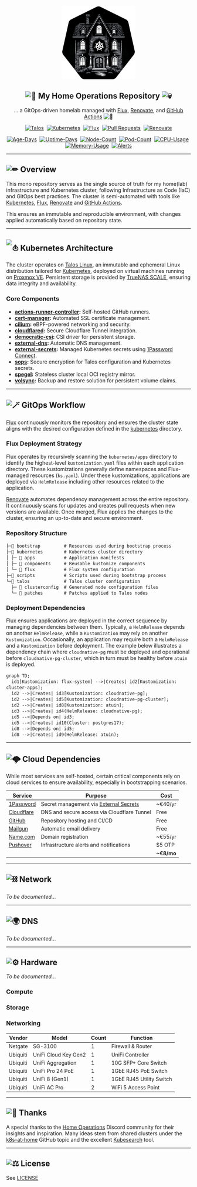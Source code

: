 <div align="center">

<img src="./docs/assets/img/home-ops.png" width="200px" height="200px"/>

## <img src="https://fonts.gstatic.com/s/e/notoemoji/latest/1f680/512.gif" alt="🚀" width="16" height="16"> My Home Operations Repository <img src="https://fonts.gstatic.com/s/e/notoemoji/latest/1f480/512.gif" alt="💀" width="16" height="16">

... a GitOps-driven homelab managed with [Flux](https://github.com/fluxcd/flux2), [Renovate](https://github.com/renovatebot/renovate), and [GitHub Actions](https://github.com/features/actions) <img src="https://fonts.gstatic.com/s/e/notoemoji/latest/1f916/512.gif" alt="🤖" width="16" height="16">

</div>

<div align="center">

[![Talos](https://img.shields.io/endpoint?url=https%3A%2F%2Fkromgo.wyde.network%2Ftalos_version&style=for-the-badge&logo=talos&logoColor=white&color=blue&label=%20)](https://talos.dev/)&nbsp;
[![Kubernetes](https://img.shields.io/endpoint?url=https%3A%2F%2Fkromgo.wyde.network%2Fkubernetes_version&style=for-the-badge&logo=kubernetes&logoColor=white&color=blue&label=%20)](https://kubernetes.io/)&nbsp;
[![Flux](https://img.shields.io/endpoint?url=https%3A%2F%2Fkromgo.wyde.network%2Fflux_version&style=for-the-badge&logo=flux&logoColor=white&color=blue&label=%20)](https://fluxcd.io/)&nbsp;
[![Pull Requests](https://img.shields.io/github/issues-pr/pwyde/home-ops?label=&logo=github&style=for-the-badge&color=blue)](https://github.com/pwyde/home-ops/pulls)&nbsp;
[![Renovate](https://img.shields.io/github/actions/workflow/status/pwyde/home-ops/renovate.yaml?branch=main&label=&logo=renovate&logoColor=white&style=for-the-badge&color=blue)](https://github.com/pwyde/home-ops/actions/workflows/renovate.yaml)

</div>

<div align="center">

[![Age-Days](https://img.shields.io/endpoint?url=https%3A%2F%2Fkromgo.wyde.network%2Fcluster_age_days&style=flat-square&label=Age)](https://github.com/kashalls/kromgo)&nbsp;
[![Uptime-Days](https://img.shields.io/endpoint?url=https%3A%2F%2Fkromgo.wyde.network%2Fcluster_uptime_days&style=flat-square&label=Uptime)](https://github.com/kashalls/kromgo)&nbsp;
[![Node-Count](https://img.shields.io/endpoint?url=https%3A%2F%2Fkromgo.wyde.network%2Fcluster_node_count&style=flat-square&label=Nodes)](https://github.com/kashalls/kromgo)&nbsp;
[![Pod-Count](https://img.shields.io/endpoint?url=https%3A%2F%2Fkromgo.wyde.network%2Fcluster_pod_count&style=flat-square&label=Pods)](https://github.com/kashalls/kromgo)&nbsp;
[![CPU-Usage](https://img.shields.io/endpoint?url=https%3A%2F%2Fkromgo.wyde.network%2Fcluster_cpu_usage&style=flat-square&label=CPU)](https://github.com/kashalls/kromgo)&nbsp;
[![Memory-Usage](https://img.shields.io/endpoint?url=https%3A%2F%2Fkromgo.wyde.network%2Fcluster_memory_usage&style=flat-square&label=Memory)](https://github.com/kashalls/kromgo)&nbsp;
[![Alerts](https://img.shields.io/endpoint?url=https%3A%2F%2Fkromgo.wyde.network%2Fcluster_alert_count&style=flat-square&label=Alerts)](https://github.com/kashalls/kromgo)

</div>

---

## <img src="https://fonts.gstatic.com/s/e/notoemoji/latest/270f_fe0f/512.gif" alt="✏" width="16" height="16"> Overview

This mono repository serves as the single source of truth for my home(lab) infrastructure and Kubernetes cluster, following Infrastructure as Code (IaC) and GitOps best practices. The cluster is semi-automated with tools like [Kubernetes](https://kubernetes.io/), [Flux](https://fluxcd.io/), [Renovate](https://github.com/renovatebot/renovate) and [GitHub Actions](https://github.com/features/actions).

This ensures an immutable and reproducible environment, with changes applied automatically based on repository state.

---

## <img src="https://fonts.gstatic.com/s/e/notoemoji/latest/26f5/512.gif" alt="⛵" width="16" height="16"> Kubernetes Architecture

The cluster operates on [Talos Linux](https://www.talos.dev/), an immutable and ephemeral Linux distribution tailored for [Kubernetes](https://kubernetes.io/), deployed on virtual machines running on [Proxmox VE](https://proxmox.com/en/products/proxmox-virtual-environment/overview). Persistent storage is provided by [TrueNAS SCALE](https://www.truenas.com/truenas-scale), ensuring data integrity and availability.

### Core Components

- **[actions-runner-controller](https://github.com/actions/actions-runner-controller):** Self-hosted GitHub runners.
- **[cert-manager](https://github.com/cert-manager/cert-manager):** Automated SSL certificate management.
- **[cilium](https://github.com/cilium/cilium):** eBPF-powered networking and security.
- **[cloudflared](https://github.com/cloudflare/cloudflared):** Secure Cloudflare Tunnel integration.
- **[democratic-csi](https://github.com/democratic-csi/democratic-csi):** CSI driver for persistent storage.
- **[external-dns](https://github.com/kubernetes-sigs/external-dns):** Automatic DNS management.
- **[external-secrets](https://github.com/external-secrets/external-secrets):** Managed Kubernetes secrets using [1Password Connect](https://github.com/1Password/connect).
- **[sops](https://github.com/getsops/sops):** Secure encryption for Talos configuration and Kubernetes secrets.
- **[spegel](https://github.com/spegel-org/spegel):** Stateless cluster local OCI registry mirror.
- **[volsync](https://github.com/backube/volsync):** Backup and restore solution for persistent volume claims.

---

## <img src="https://fonts.gstatic.com/s/e/notoemoji/latest/1fa84/512.gif" alt="🪄" width="16" height="16"> GitOps Workflow

[Flux](https://fluxcd.io/) continuously monitors the repository and ensures the cluster state aligns with the desired configuration defined in the [kubernetes](./kubernetes) directory.

### Flux Deployment Strategy

Flux operates by recursively scanning the `kubernetes/apps` directory to identify the highest-level `kustomization.yaml` files within each application directory. These kustomizations generally define namespaces and Flux-managed resources (`ks.yaml`). Under these kustomizations, applications are deployed via `HelmRelease` including other resources related to the application.

[Renovate](https://github.com/renovatebot/renovate) automates dependency management across the entire repository. It continuously scans for updates and creates pull requests when new versions are available. Once merged, Flux applies the changes to the cluster, ensuring an up-to-date and secure environment.

### Repository Structure

```plaintext
├─📁 bootstrap         # Resources used during bootstrap process
├─📁 kubernetes        # Kubernetes cluster directory
│ ├─ 📁 apps           # Application manifests
│ ├─ 📁 components     # Reusable kustomize components
│ └─ 📁 flux           # Flux system configuration
├─📁 scripts           # Scripts used during bootstrap process
└─📁 talos             # Talos cluster configuration
  ├─ 📁 clusterconfig  # Generated node configuration files
  └─ 📁 patches        # Patches applied to Talos nodes
```

### Deployment Dependencies

Flux ensures applications are deployed in the correct sequence by managing dependencies between them. Typically, a `HelmRelease` depends on another `HelmRelease`, while a `Kustomization` may rely on another `Kustomization`. Occasionally, an application may require both a `HelmRelease` and a `Kustomization` before deployment. The example below illustrates a dependency chain where `cloudnative-pg` must be deployed and operational before `cloudnative-pg-cluster`, which in turn must be healthy before `atuin` is deployed.

```mermaid
graph TD;
  id1[Kustomization: flux-system] -->|Creates| id2[Kustomization: cluster-apps];
  id2 -->|Creates| id3[Kustomization: cloudnative-pg];
  id2 -->|Creates| id5[Kustomization: cloudnative-pg-cluster];
  id2 -->|Creates| id8[Kustomization: atuin];
  id3 -->|Creates| id4(HelmRelease: cloudnative-pg);
  id5 -->|Depends on| id3;
  id5 -->|Creates| id10(Cluster: postgres17);
  id8 -->|Depends on| id5;
  id8 -->|Creates| id9(HelmRelease: atuin);
```

---

## <img src="https://fonts.gstatic.com/s/e/notoemoji/latest/1f329_fe0f/512.gif" alt="🌩" width="16" height="16"> Cloud Dependencies

While most services are self-hosted, certain critical components rely on cloud services to ensure availability, especially in bootstrapping scenarios.

| Service                                         | Purpose                                                                | Cost       |
|-------------------------------------------------|------------------------------------------------------------------------|------------|
| [1Password](https://1password.com/)             | Secret management via [External Secrets](https://external-secrets.io/) | ~€40/yr    |
| [Cloudflare](https://www.cloudflare.com/)       | DNS and secure access via Cloudflare Tunnel                            | Free       |
| [GitHub](https://github.com/)                   | Repository hosting and CI/CD                                           | Free       |
| [Mailgun](https://mailgun.com/)                 | Automatic email delivery                                               | Free       |
| [Name.com](https://www.name.com/)               | Domain registration                                                    | ~€55/yr    |
| [Pushover](https://pushover.net/)               | Infrastructure alerts and notifications                                | $5 OTP     |
|                                                 |                                                                        | **~€8/mo** |

---

## <img src="https://fonts.gstatic.com/s/e/notoemoji/latest/26d3_fe0f_200d_1f4a5/512.gif" alt="⛓" width="16" height="16"> Network

_To be documented..._

---

## <img src="https://fonts.gstatic.com/s/e/notoemoji/latest/1f30d/512.gif" alt="🌍" width="16" height="16"> DNS

_To be documented..._

---

## <img src="https://fonts.gstatic.com/s/e/notoemoji/latest/2699_fe0f/512.gif" alt="⚙" width="16" height="16"> Hardware

_To be documented..._

### Compute

### Storage

### Networking

| Vendor   | Model                | Count | Function                 |
|----------|----------------------|-------|--------------------------|
| Netgate  | SG-3100              | 1     | Firewall & Router        |
| Ubiquiti | UniFi Cloud Key Gen2 | 1     | UniFi Controller         |
| Ubiquiti | UniFi Aggregation    | 1     | 10G SFP+ Core Switch     |
| Ubiquiti | UniFi Pro 24 PoE     | 1     | 1GbE RJ45 PoE Switch     |
| Ubiquiti | UniFi 8 (Gen1)       | 1     | 1GbE RJ45 Utility Switch |
| Ubiquiti | UniFi AC Pro         | 2     | WiFi 5 Access Point      |

---

## <img src="https://fonts.gstatic.com/s/e/notoemoji/latest/1f918/512.gif" alt="🤘" width="16" height="16"> Thanks

A special thanks to the [Home Operations](https://discord.gg/home-operations) Discord community for their insights and inspiration. Many ideas stem from shared clusters under the [k8s-at-home](https://github.com/topics/k8s-at-home) GitHub topic and the excellent [Kubesearch](http://kubesearch.dev/) tool.

---

## <img src="https://fonts.gstatic.com/s/e/notoemoji/latest/2696_fe0f/512.gif" alt="⚖" width="16" height="16"> License

See [LICENSE](./LICENSE)
